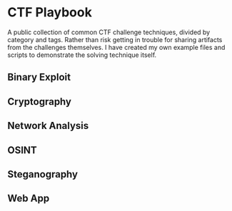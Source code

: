 # CTF Playbook
A public collection of common CTF challenge techniques, divided by category and tags. Rather than risk getting in trouble for sharing artifacts from the challenges themselves. I have created my own example files and scripts to demonstrate the solving technique itself.

## Binary Exploit

## Cryptography

## Network Analysis

## OSINT

## Steganography

## Web App
